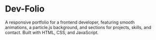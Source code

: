 # Dev-Folio
A responsive portfolio for a frontend developer, featuring smooth animations, a particle.js background, and sections for projects, skills, and contact. Built with HTML, CSS, and JavaScript.
